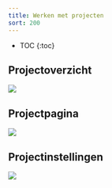 ```yaml
---
title: Werken met projecten
sort: 200
---
```


* TOC
{:toc}

## Projectoverzicht

<img src='/assets/images/screenshots/medo/projectoverzicht.png' />

## Projectpagina

<img src='/assets/images/screenshots/medo/projectpagina.png' />

## Projectinstellingen

<img src='/assets/images/screenshots/medo/projectinstellingen.png' />
